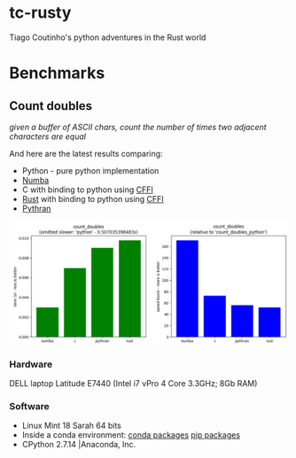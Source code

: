 # tc-rusty

Tiago Coutinho's python adventures in the Rust world

# Benchmarks

## Count doubles

*given a buffer of ASCII chars, count the number of times two adjacent
characters are equal*

And here are the latest results comparing:

* Python - pure python implementation
* [Numba](http://http://numba.pydata.org)
* C with binding to python using [CFFI](http://cffi.rtfd.io)
* [Rust](http://www.rust-lang.org) with binding to python using [CFFI](http://cffi.rtfd.io)
* [Pythran](http://pythran.rtfd.io)

![count doubles bech results](doc/count_doubles.png)

### Hardware
DELL laptop Latitude E7440 (Intel i7 vPro 4 Core 3.3GHz; 8Gb RAM)

### Software

* Linux Mint 18 Sarah 64 bits
* Inside a conda environment: [conda packages](doc/count_doubles_conda_list.txt) [pip packages](doc/count_doubles_pip_list.txt)
* CPython 2.7.14 |Anaconda, Inc.